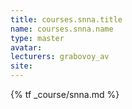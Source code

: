 ```yaml
---
title: courses.snna.title
name: courses.snna.name
type: master
avatar:
lecturers: grabovoy_av
site: 
---
```


{% tf _course/snna.md %}